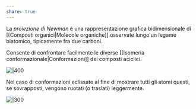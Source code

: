 ```yaml
---
share: true
---
```

La *proiezione di Newman* è una rappresentazione grafica bidimensionale di [[Composti organici|Molecole organiche]] osservate lungo un legame biatomico, tipicamente fra due carboni.

Consente di confrontare facilmente le diverse [[Isomeria conformazionale|Conformazioni]] dei composti aciclici.

![|400](5083005f59b7b7c853961fb58be0da9e_MD5%201.png)

Nel caso di conformazioni eclissate al fine di mostrare tutti gli atomi questi, se sovrapposti, vengono ruotati (o traslati) leggermente.

![|300](89975a0c2dfac2d3374b2070a5d47e50_MD5%201.jpg)